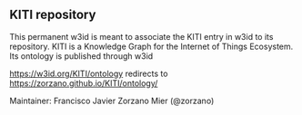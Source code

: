 ## KITI repository
This permanent w3id is meant to associate the KITI entry in w3id to its repository. KITI is a Knowledge Graph for the Internet of Things Ecosystem. Its ontology is published through w3id

https://w3id.org/KITI/ontology redirects to https://zorzano.github.io/KITI/ontology/

Maintainer: Francisco Javier Zorzano Mier (@zorzano)
